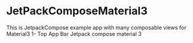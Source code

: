 # JetPackComposeMaterial3
This is JetpackCompose example app with many composable views for Material3
1- Top App Bar Jetpack compose material 3
